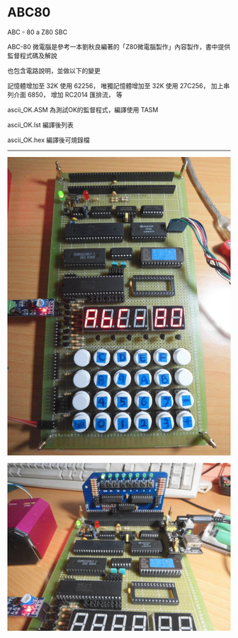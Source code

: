 # ABC80
ABC - 80 a Z80 SBC

ABC-80 微電腦是參考一本劉秋良編著的「Z80微電腦製作」內容製作，書中提供監督程式碼及解說

也包含電路說明，並做以下的變更

記憶體增加至 32K 使用 62256，
唯獨記憶體增加至 32K 使用 27C256，
加上串列介面 6850，
增加 RC2014 匯排流，
等

ascii_OK.ASM 為測試OK的監督程式，編譯使用 TASM

ascii_OK.lst 編譯後列表

ascii_OK.hex 編譯後可燒錄檔

<hr>

![alt text][def1]

[def1]: images/CIMG0218.JPG

![alt text][def2]

[def2]: images/CIMG0227.JPG
